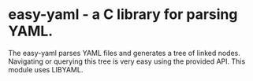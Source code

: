 # easy-yaml - a C library for parsing YAML.
The easy-yaml parses YAML files and generates a tree of linked nodes.
Navigating or querying this tree is very easy using the provided API.
This module uses LIBYAML.
